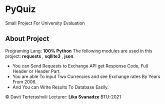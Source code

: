 # PyQuiz
Small Project For University Evaluation
## About Project
Programing Lang: **100% Python**
The following modules are used in this project: **requests** , **sqllite3** , **json**.

* You can Send Requests to Exchange API get Response Code, Full Header or Header Part.
* You are able To input Two Currencies and see Exchange rates By Years From 2006.
* And You can Write Results To Database Easily.

© Davit Terterashvili
Lecturer: **Lika Svanadze**
BTU-2021
